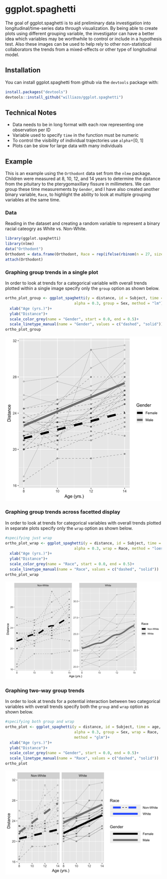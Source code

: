 # ggplot.spaghetti

The goal of ggplot.spaghetti is to aid preliminary data investigation into longitudinal/time-series data through visualization. By being able to create plots using different grouping variable, the investigator can have a better idea which variables may be worthwhile to control or include in a hypothesis test. Also these images can be used to help rely to other non-statistical collaborators the trends from a mixed-effects or other type of longitudinal model.

## Installation

You can install ggplot.spaghetti from github via the `devtools` package with:


``` r
install.packages("devtools")
devtools::install_github("williazo/ggplot.spaghetti")
```

## Technical Notes
- Data needs to be in long format with each row representing one observation per ID
- Variable used to specify `time` in the function must be numeric
- To control the visibility of individual trajectories use `alpha`=[0, 1]
- Plots can be slow for large data with many individuals


## Example

This is an example using the `Orthodont` data set from the `nlme` package. Children were measured at 8, 10, 12, and 14 years to determine the distance from the pituitary to the pterygomaxillary fissure in millimeters. We can group these time measurements by `Gender`, and I have also created another binary variable, `Race`, to highlight the ability to look at multiple grouping variables at the same time.

### Data
Reading in the dataset and creating a random variable to represent a binary racial cateogry as White vs. Non-White.
``` r
library(ggplot.spaghetti)
library(nlme)
data("Orthodont")
Orthodont = data.frame(Orthodont, Race = rep(ifelse(rbinom(n = 27, size = 1, prob = 0.5)==0, "White", "Non-White"), each = 4))
attach(Orthodont)
```
### Graphing group trends in a single plot
In order to look at trends for a categorical variable with overall trends plotted within a single image specify only the `group` option as shown below.
```r
ortho_plot_group <- ggplot_spaghetti(y = distance, id = Subject, time = age,
                               alpha = 0.3, group = Sex, method = "lm")+
  xlab("Age (yrs.)")+
  ylab("Distance")+
  scale_color_grey(name = "Gender", start = 0.0, end = 0.5)+
  scale_linetype_manual(name = "Gender", values = c("dashed", "solid"))
ortho_plot_group
```
![Graphing trends by age using greyscale](https://github.com/williazo/ggplot.spaghetti/blob/master/Images/ortho_plot_group.jpg)

### Graphing group trends across facetted display
In order to look at trends for categorical variables with overall trends plotted in separate plots specify only the `wrap` option as shown below.
``` r
#specifying just wrap
ortho_plot_wrap <- ggplot_spaghetti(y = distance, id = Subject, time = age,
                               alpha = 0.3, wrap = Race, method = "loess")+
  xlab("Age (yrs.)")+
  ylab("Distance")+
  scale_color_grey(name = "Race", start = 0.0, end = 0.5)+
  scale_linetype_manual(name = "Race", values = c("dashed", "solid"))
ortho_plot_wrap
```
![Graphing trends by race using LOESS smoth](https://github.com/williazo/ggplot.spaghetti/blob/master/Images/ortho_plot_wrap.jpg)

### Graphing two-way group trends
In order to look at trends for a potential interaction between two categorical variables with overall trends specify both the `group` and `wrap` option as shown below.
``` r
#specifying both group and wrap
ortho_plot <- ggplot_spaghetti(y = distance, id = Subject, time = age,
                               alpha = 0.3, group = Sex, wrap = Race,
                               method = "glm")+
  xlab("Age (yrs.)")+
  ylab("Distance")+
  scale_color_grey(name = "Gender", start = 0.0, end = 0.5)+
  scale_linetype_manual(name = "Race", values = c("dashed", "solid"))
ortho_plot
```
![Graphing trends by age and race](https://github.com/williazo/ggplot.spaghetti/blob/master/Images/ortho_plot.jpg)
